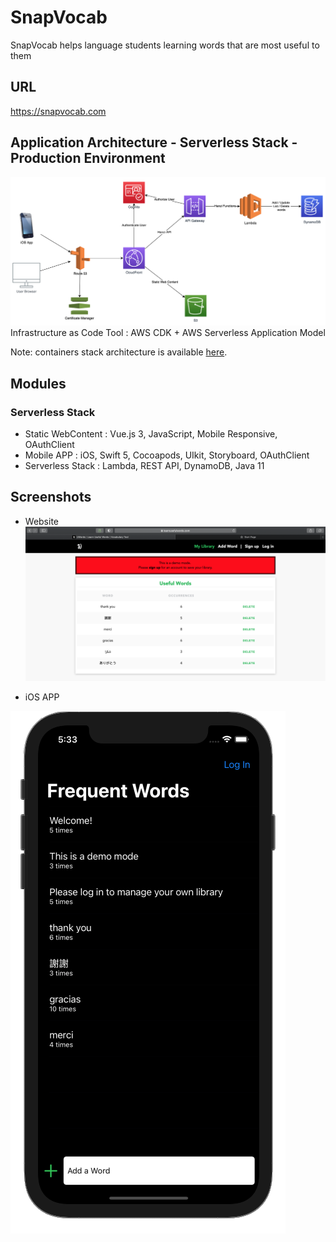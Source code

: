 # SnapVocab
SnapVocab helps language students learning words that are most useful to them

## URL
https://snapvocab.com

## Application Architecture - Serverless Stack - Production Environment
![application_architecture](/misc/application_architecture_serverless.png)
Infrastructure as Code Tool : AWS CDK + AWS Serverless Application Model

Note: containers stack architecture is available [here](https://github.com/Jayrome974/learnusefulwords).

## Modules
### Serverless Stack
* Static WebContent : Vue.js 3, JavaScript, Mobile Responsive, OAuthClient
* Mobile APP : iOS, Swift 5, Cocoapods, UIkit, Storyboard, OAuthClient
* Serverless Stack : Lambda, REST API, DynamoDB, Java 11

## Screenshots
* Website
![snapvocab_webiste_screenshot](/misc/snapvocab_website.png)

* iOS APP

![snapvocab_ios_screenshot](/misc/snapvocab_ios.png)
